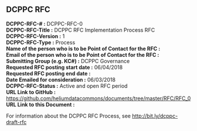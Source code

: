 ## DCPPC RFC 


**DCPPC-RFC-# :** DCPPC-RFC-0  
**DCPPC-RFC-Title :** DCPPC RFC Implementation Process RFC  
**DCPPC-RFC-Version :** 1  
**DCPPC-RFC-Type :** Process  
**Name of the person who is to be Point of Contact for the RFC :**   
**Email of the person who is to be Point of Contact for the RFC :**   
**Submitting Group (e.g. KC#) :** DCPPC Governance  
**Requested RFC posting start date :** 06/04/2018  
**Requested RFC posting end date :**  
**Date Emailed for consideration :** 06/03/2018  
**DCPPC-RFC-Status :** Active and open RFC period  
**URL Link to GitHub :** https://github.com/heliumdatacommons/documents/tree/master/RFC/RFC_0  
**URL Link to this Document :**   
  
For information about the DCPPC RFC Process, see http://bit.ly/dcppc-draft-rfc  

